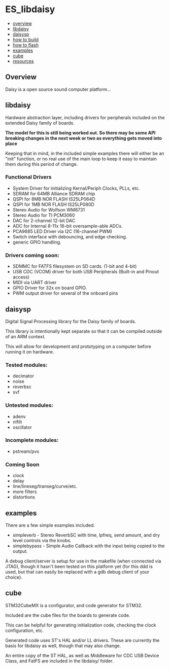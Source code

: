 

# ES_libdaisy
- [overview](#overview)
- [libdaisy](#libdaisy)
- [daisysp](#daisysp)
- [how to build](https://github.com/andrewikenberry/ES_libdaisy/wiki/How-To-Build)
- [how to flash](https://github.com/andrewikenberry/ES_libdaisy/wiki/How-To-Flash)
- [examples](#examples)
- [cube](#cube)
- [resources](#resources)

## Overview

Daisy is a open source sound computer platform...

## libdaisy

Hardware abstraction layer, including drivers for peripherals included on the extended Daisy family of boards.

**The model for this is still being worked out. So there may be some API breaking changes in the next week or two as everything gets moved into place**

Keeping that in mind, in the included simple examples there will either be an "init" function, or no real use of the main loop to keep it easy to maintain them during this period of change.

### Functional Drivers

- System Driver for initializing Kernal/Periph Clocks, PLLs, etc.
- SDRAM for 64MB Alliance SDRAM chip
- QSPI for 8MB NOR FLASH IS25LP064D
- QSPI for 1MB NOR FLASH IS25LP080D
- Stereo Audio for Wolfson WM8731
- Stereo Audio for TI PCM3060
- DAC for 2-channel 12-bit DAC
- ADC for Internal 8-11x 16-bit oversample-able ADCs.
- PCA9685 LED Driver via I2C (16-channel PWM)
- Switch interface with debouncing, and edge checking. 
- generic GPIO handling.

### Drivers coming soon:


- SDMMC for FATFS filesystem on SD cards. (1-bit and 4-bit)
- USB CDC (VCOM) driver for both USB Peripherals (Built-in and Pinout access)
- MIDI via UART driver
- GPIO Driver for 32x on board GPIO.
- PWM output driver for several of the onboard pins

## daisysp

Digital Signal Processing library for the Daisy family of boards.

This library is intentionally kept separate so that it can be compiled outside of an ARM context. 

This will allow for development and prototyping on a computer before running it on hardware.

### Tested modules:

- decimator
- noise
- reverbsc
- svf

### Untested modules:

- adenv
- nlfilt
- oscillator

### Incomplete modules:

- pstream/pvs 

### Coming Soon

- clock
- delay
- line/lineseg/transeg/curve/etc.
- more filters
- distortions

## examples

There are a few simple examples included.

- simpleverb - Stereo ReverbSC with time, lpfreq, send amount, and dry level controls via the knobs.
- simplebypass - Simple Audio Callback with the input being copied to the output.

A debug client/server is setup for use in the makefile (when connected via JTAG), though it hasn't been tested on this platform yet (for this ddd is used, but that can easily be replaced with a gdb debug client of your choice).

## cube

STM32CubeMX is a configurator, and code generator for STM32.

Included are the cube files for the boards to generate code.

This can be helpful for generating initialization code, checking the clock configuration, etc. 

Generated code uses ST's HAL and/or LL drivers. These are currently the basis for libdaisy as well, though that may also change.

An entire copy of the ST HAL, as well as Middleware for CDC USB Device Class, and FatFS are included in the libdaisy/ folder.
